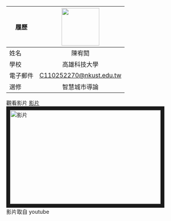 |      履歷        |<img src="https://avatars.githubusercontent.com/u/22648375?v=4" width=100 height=100/>|
| ---------------- |:-----------------------------:|
| 姓名             | 陳宥閎                  |
| 學校             | 高雄科技大學                  |
| 電子郵件         | C110252270@nkust.edu.tw          |
| 選修             | 智慧城市導論                  |

觀看影片
<a href="https://www.youtube.com/shorts/ybgPWbXHEh8" target="_blank">影片</a><br>
<a href="https://www.youtube.com/shorts/ybgPWbXHEh8" target="_blank"><img src="http://img.youtube.com/vi/_ybgPWbXHEh8/0.jpg" 
alt="影片" width="400" height="250" border="10" /></a>
<br>影片取自 youtube

<br><br><br>
